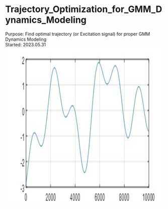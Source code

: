# Trajectory_Optimization_for_GMM_Dynamics_Modeling
Purpose: Find optimal trajectory \(or Excitation signal\) for proper GMM Dynamics Modeling <br>
Started: 2023.05.31 <br>
<img src="./img/Fig_Opt_Traj_01.jpg" width="1000px" height="500px" title="Result"/>
